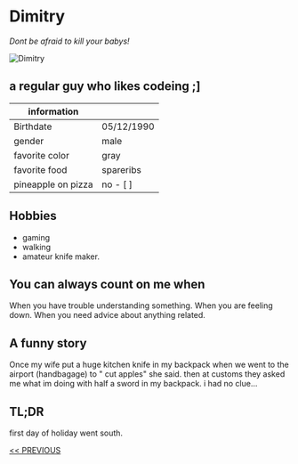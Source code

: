 # Dimitry

*Dont be afraid to kill your babys!*

![Dimitry](https://scontent-bru2-1.xx.fbcdn.net/v/t1.0-9/36686731_642666712736557_7467647220804747264_n.jpg?_nc_cat=109&_nc_ohc=T7ZXmHMormYAQnUL5PMyMrxRnDNj0vkWt1z0I7EO_naLsp_LoKjntnR5A&_nc_ht=scontent-bru2-1.xx&oh=f24593d5f24ae1a0a71cb69bb798fb47&oe=5E51F774)

## a regular guy who likes codeing ;]

information | |
---------------|--------|
Birthdate | 05/12/1990
gender | male
favorite color | gray
favorite food | spareribs
pineapple on pizza | no - [ ]

## Hobbies

* gaming
* walking
* amateur knife maker.

## You can always count on me when

When you have trouble understanding something.
When you are feeling down.
When you need advice about anything related.

## A funny story

Once my wife put a huge kitchen knife in my backpack when we went to the airport (handbagage) to " cut apples" she said.
then at customs they asked me what im doing with half a sword in my backpack. i had no clue...


## TL;DR

first day of holiday went south.

[<< PREVIOUS](https://github.com/grgdhiraj/markdown/blob/master/README.md "Title")
